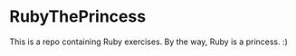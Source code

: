 RubyThePrincess
===============

This is a repo containing Ruby exercises. 
By the way, Ruby is a princess. :)
